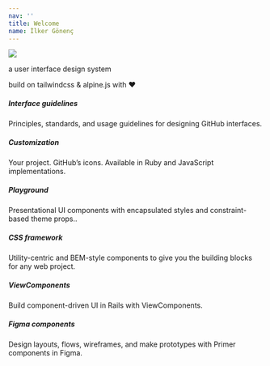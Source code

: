 ```yaml
---
nav: ''
title: Welcome
name: İlker Gönenç
---
```


<div data-skin='dark' class="bg-skin-base text-on-surface ">
  <div class="container mx-auto p-12 pt-24 ">
    <div class="flex items-end mb-4">
      <!-- <p class="display-xl font-light font-brand mb-2">
        {{ meta.name }}
      </p> -->
      <img src="assets/images/bend.png" class="h-[5.321rem]">
    </div>
    <p class="heading font-light mb-1">
    a user interface design system
    </p>
    <p class="text-sm font-light">
    build on tailwindcss & alpine.js with ❤️  
    </p>
  </div>
</div>

<div data-skin='dark' class="bg-skin-base">
  <div class="container mx-auto grid grid-cols-3 gap-4 p-12">
    <div class="bg-surface text-on-surface p-4 rounded drop-shadow border border-skin-soft">
      <h5 class="heading mb-2">Interface guidelines</h5>
      <p class="py-2 mb-2">Principles, standards, and usage guidelines for designing GitHub interfaces.</p>
    </div>
    <div class="bg-surface text-on-surface p-4 rounded drop-shadow border border-skin-soft">
      <h5 class="heading mb-2">Customization</h5>
      <p class="py-2 mb-2">Your project. GitHub’s icons. Available in Ruby and JavaScript implementations.</p>
    </div>
    <div class="bg-surface text-on-surface p-4 rounded drop-shadow border border-skin-soft">
      <h5 class="heading mb-2">Playground</h5>
      <p class="py-2 mb-2">Presentational UI components with encapsulated styles and constraint-based theme props..</p>
    </div>
    <div class="bg-surface text-on-surface p-4 rounded drop-shadow border border-skin-soft">
      <h5 class="heading mb-2">CSS framework</h5>
      <p class="py-2 mb-2">Utility-centric and BEM-style components to give you the building blocks for any web project.</p>
    </div>
    <div class="bg-surface text-on-surface p-4 rounded drop-shadow border border-skin-soft">
      <h5 class="heading mb-2">ViewComponents</h5>
      <p class="py-2 mb-2">Build component-driven UI in Rails with ViewComponents.</p>
    </div>
    <div class="bg-surface text-on-surface p-4 rounded drop-shadow border border-skin-soft">
      <h5 class="heading mb-2">Figma components</h5>
      <p class="py-2 mb-2">Design layouts, flows, wireframes, and make prototypes with Primer components in Figma.</p>
    </div>
  </div>
</div>


